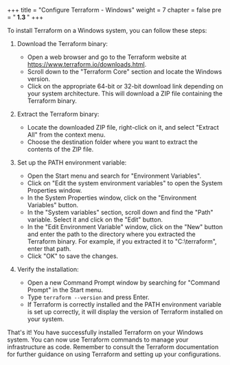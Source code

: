
+++
title = "Configure Terraform - Windows"
weight = 7
chapter = false
pre = "<b> 1.3 </b>"
+++

To install Terraform on a Windows system, you can follow these steps:

1. Download the Terraform binary: 
   - Open a web browser and go to the Terraform website at https://www.terraform.io/downloads.html.
   - Scroll down to the "Terraform Core" section and locate the Windows version.
   - Click on the appropriate 64-bit or 32-bit download link depending on your system architecture. This will download a ZIP file containing the Terraform binary.

2. Extract the Terraform binary:
   - Locate the downloaded ZIP file, right-click on it, and select "Extract All" from the context menu.
   - Choose the destination folder where you want to extract the contents of the ZIP file.

3. Set up the PATH environment variable:
   - Open the Start menu and search for "Environment Variables".
   - Click on "Edit the system environment variables" to open the System Properties window.
   - In the System Properties window, click on the "Environment Variables" button.
   - In the "System variables" section, scroll down and find the "Path" variable. Select it and click on the "Edit" button.
   - In the "Edit Environment Variable" window, click on the "New" button and enter the path to the directory where you extracted the Terraform binary. For example, if you extracted it to "C:\terraform", enter that path.
   - Click "OK" to save the changes.

4. Verify the installation:
   - Open a new Command Prompt window by searching for "Command Prompt" in the Start menu.
   - Type `terraform --version` and press Enter.
   - If Terraform is correctly installed and the PATH environment variable is set up correctly, it will display the version of Terraform installed on your system.

That's it! You have successfully installed Terraform on your Windows system. You can now use Terraform commands to manage your infrastructure as code. Remember to consult the Terraform documentation for further guidance on using Terraform and setting up your configurations.